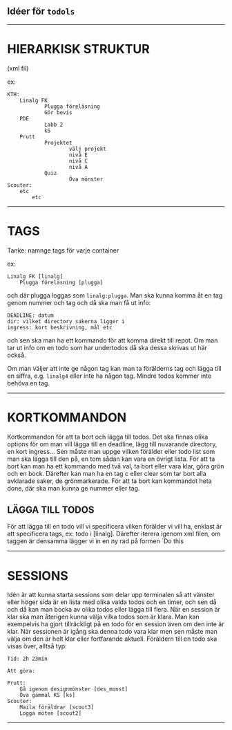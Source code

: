 ## Idéer för `todols`

---

# HIERARKISK STRUKTUR

(xml fil)

ex:

    KTH:
        Linalg FK
                Plugga föreläsning
                Gör bevis
        PDE
                Labb 2
                kS
        Prutt
                Projektet
                        välj projekt
                        nivå E
                        nivå C
                        nivå A
                Quiz
                        Öva mönster
    Scouter:
        etc
            etc

---

# TAGS

Tanke: namnge tags för varje container

ex: 
    
    Linalg FK [linalg]
        Plugga föreläsning [plugga]

och där plugga loggas som `linalg:plugga`. Man ska kunna komma åt en tag genom nummer och tag och då ska man få ut info:

    DEADLINE: datum
    dir: vilket directory sakerna ligger i
    ingress: kort beskrivning, mål etc

och sen ska man ha ett kommando för att komma direkt till repot.
Om man tar ut info om en todo som har undertodos då ska dessa skrivas ut här också.

Om man väljer att inte ge någon tag kan man ta förälderns tag och lägga till en siffra, e.g. `linalg4` eller inte ha någon tag.
Mindre todos kommer inte behöva en tag.

---

# KORTKOMMANDON

Kortkommandon för att ta bort och lägga till todos.
Det ska finnas olika options för om man vill lägga till en deadline, lägg till nuvarande directory, en kort ingress...
Sen måste man uppge vilken förälder eller todo list som man ska lägga till den på, en tom sådan kan vara en övrigt lista.
För att ta bort kan man ha ett kommando med två val, ta bort eller vara klar, göra grön och en bock.
Därefter kan man ha en tag c eller clear som tar bort alla avklarade saker, de grönmarkerade.
För att ta bort kan kommandot heta done, där ska man kunna ge nummer eller tag.

## LÄGGA TILL TODOS

För att lägga till en todo vill vi specificera vilken förälder vi vill ha, enklast är att specificera tags, ex: todo i [linalg]. Därefter iterera igenom xml filen, om taggen är densamma lägger vi in en ny rad på formen
	`<tag prio="" dir="" text="" dueDate="">Do this</tag>


---

# SESSIONS

Idén är att kunna starta sessions som delar upp terminalen så att vänster eller höger sida är en lista med olika valda todos och en timer, och sen då och då kan man bocka av olika todos eller lägga till flera.
När en session är klar ska man återigen kunna välja vilka todos som är klara.
Man kan exempelvis ha gjort tillräckligt på en todo för en session även om den inte är klar.
När sessionen är igång ska denna todo vara klar men sen måste man välja om den är helt klar eller fortfarande aktuell.
Föräldern till en todo ska visas över, alltså typ:

    Tid: 2h 23min

    Att göra:

    Prutt:
        Gå igenom designmönster [des_monst]
        Öva gammal KS [ks]
    Scouter:
        Maila föräldrar [scout3]
        Logga möten [scout2]

---
